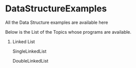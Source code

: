 # DataStructureExamples
All the Data Structure examples are available here

Below is the List of the Topics whose programs are available.

1) Linked List

	SingleLinkedList
	
	DoubleLinkedList
	

